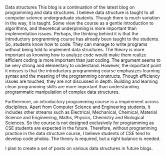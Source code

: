  Data structures
This blog is a continuation of the latest blog on programming and data structures.
I believe data structure is taught to all computer science undergraduate students. Though there is much variation in the way, it is taught. Some view the course as a gentle introduction 
to algorithms, and theoretical underpinning is more important than implementation issues. Perhaps, the thinking behind it is that the introductory programming course has already been 
taught to the students. So, students know how to code. They can manage to write programs without being told to implement data structures. The theory is more important as knowing how to 
analyze code would make them realize efficient coding is more important than just coding. The argument seems to be very strong and elementary to understand. However, the important point 
it misses is that the introductory programming course emphasizes learning syntax and the meaning of the programming constructs. Though efficiency issues are touched, they are not 
discussed in depth. Building and learning clean programming skills are more important than understanding programmatic manipulation of complex data structures.

Furthermore, an introductory programming course is a requirement across disciplines. Apart from Computer Science and Engineering students, it includes other streams such as Electrical, 
Mechanical, Chemical, Material Science and Engineering, Maths, Physics, Chemistry and Biological Sciences. So the course is not designed exclusively for programming as CSE students are 
expected in the future. Therefore, without programming practice in the data structure course, I believe students of CSE tend to develop code phobia. The theory is required, but a right 
balance is needed.

I plan to create a set of posts on various data structures in future blogs.   

